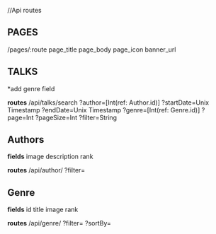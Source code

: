 

//Api routes

PAGES
------
/pages/:route
page_title
page_body
page_icon
banner_url


TALKS
------
*add genre field 

**routes**
/api/talks/search
?author=[Int(ref: Author.id)]
?startDate=Unix Timestamp
?endDate=Unix Timestamp
?genre=[Int(ref: Genre.id)]
?page=Int
?pageSize=Int 
?filter=String


Authors
---------
**fields**
image
description
rank

**routes**
/api/author/
?filter=


Genre
-----
**fields**
id
title
image
rank

**routes**
/api/genre/
?filter=
?sortBy=


